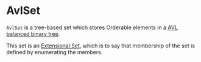 # AvlSet

`AvlSet` is a tree-based set which stores Orderable elements in
a [AVL balanced binary tree](https://en.wikipedia.org/wiki/AVL_tree).

This set is an
[Extensional Set](https://en.wikipedia.org/wiki/Extensional_definition), which
is to say that membership of the set is defined by enumerating the
members.
